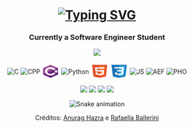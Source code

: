 <div>
  
  <h1 align="center">
   <a href="https://luisandrelemos.github.io/"><img src="https://readme-typing-svg.demolab.com?font=Poppins&size=40&duration=2000&pause=1000&color=FFFFFFDE&background=FFFFFF00&center=true&vCenter=true&random=false&width=435&height=60&lines=Hey+There+%F0%9F%91%8B%F0%9F%8F%BD;I%C2%B4m+Lu%C3%ADs+Lemos++%F0%9F%98%8E" alt="Typing SVG" /></a>
  </h1>
  
  <h3 align="center"> Currently a Software Engineer Student</h3>

<div align="center">
  <a href="https://github.com/luisandrelemos">
  <img height="150em" src="https://github-readme-stats.vercel.app/api?username=luisandrelemos&show_icons=true&theme=dark&hide=contribs"/>
</a>
</div>

<div align="center" valign="top"><br>
  <img align="center" alt="C" height="30" width="40" src="https://cdn.jsdelivr.net/gh/devicons/devicon/icons/c/c-original.svg" />
  <img align="center" alt="CPP" height="30" width="40" src="https://cdn.jsdelivr.net/gh/devicons/devicon@latest/icons/cplusplus/cplusplus-original.svg" />    
  <img align="center" alt="C#" height="30" width="40" src="https://raw.githubusercontent.com/devicons/devicon/master/icons/csharp/csharp-original.svg">
  <img align="center" alt="Python" height="30" width="40" src="https://cdn.jsdelivr.net/gh/devicons/devicon/icons/python/python-original.svg" />
  <img align="center" alt="HTML" height="30" width="40" src="https://raw.githubusercontent.com/devicons/devicon/master/icons/html5/html5-original.svg">
  <img align="center" alt="CSS" height="30" width="40" src="https://raw.githubusercontent.com/devicons/devicon/master/icons/css3/css3-original.svg">
  <img align="center" alt="JS" height="30" width="40" src="https://cdn.jsdelivr.net/gh/devicons/devicon@latest/icons/javascript/javascript-original.svg" />
  <img align="center" alt="AEF" height="30" width="40" src="https://cdn.jsdelivr.net/gh/devicons/devicon/icons/aftereffects/aftereffects-original.svg" />
  <img align="center" alt="PHO" height="30" width="40" src="https://cdn.jsdelivr.net/gh/devicons/devicon/icons/photoshop/photoshop-plain.svg" />
</div><br>

<div align="center">
  <a href = "https://luisandrelemos.github.io" target="_blank"><img src="https://img.shields.io/badge/website-000000?style=for-the-badge&logo=About.me&logoColor=white" target="_blank"></a>
  <a href = "mailto:lemosluis547@gmail.com"><img src="https://img.shields.io/badge/-Gmail-%23333?style=for-the-badge&logo=gmail&logoColor=white" target="_blank"></a>
  <a href = "https://www.linkedin.com/in/lu%C3%ADs-lemos-2a63bb255/" target="_blank"><img src="https://img.shields.io/badge/-LinkedIn-%230077B5?style=for-the-badge&logo=linkedin&logoColor=white" target="_blank"></a> 
  <a href="https://steamcommunity.com/id/____L_A____/" target="_blank"><img src="https://img.shields.io/badge/Steam-000000?style=for-the-badge&logo=steam&logoColor=white" target="_blank"></a>
</div>

<div align="center">

  ![Snake animation](https://github.com/danielbped/danielbped/blob/output/github-contribution-grid-snake.svg)
  
</div>

<div align="center">
  <p>Créditos: <a href="https://github.com/anuraghazra/github-readme-stats">Anurag Hazra</a> e <a href="https://github.com/rafaballerini">Rafaella Ballerini</a></p>
</div>
